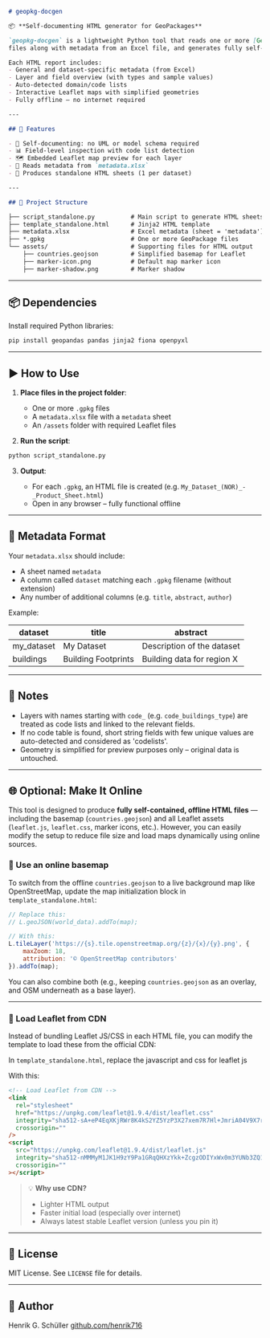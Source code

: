 ````markdown
# geopkg-docgen

📦 **Self-documenting HTML generator for GeoPackages**

`geopkg-docgen` is a lightweight Python tool that reads one or more [GeoPackage (.gpkg)](https://www.geopackage.org/)
files along with metadata from an Excel file, and generates fully self-contained HTML product sheets.

Each HTML report includes:
- General and dataset-specific metadata (from Excel)
- Layer and field overview (with types and sample values)
- Auto-detected domain/code lists
- Interactive Leaflet maps with simplified geometries
- Fully offline – no internet required

---

## 🔧 Features

- 🧠 Self-documenting: no UML or model schema required
- 📊 Field-level inspection with code list detection
- 🗺️ Embedded Leaflet map preview for each layer
- 📁 Reads metadata from `metadata.xlsx`
- 📄 Produces standalone HTML sheets (1 per dataset)

---

## 📁 Project Structure

├── script_standalone.py          # Main script to generate HTML sheets
├── template_standalone.html      # Jinja2 HTML template
├── metadata.xlsx                 # Excel metadata (sheet = 'metadata')
├── *.gpkg                        # One or more GeoPackage files
└── assets/                       # Supporting files for HTML output
    ├── countries.geojson         # Simplified basemap for Leaflet
    ├── marker-icon.png           # Default map marker icon
    ├── marker-shadow.png         # Marker shadow
````

---

## 📦 Dependencies

Install required Python libraries:

```bash
pip install geopandas pandas jinja2 fiona openpyxl
```

---

## ▶️ How to Use

1. **Place files in the project folder**:

   * One or more `.gpkg` files
   * A `metadata.xlsx` file with a `metadata` sheet
   * An `/assets` folder with required Leaflet files

2. **Run the script**:

```bash
python script_standalone.py
```

3. **Output**:

   * For each `.gpkg`, an HTML file is created (e.g. `My_Dataset_(NOR)_-_Product_Sheet.html`)
   * Open in any browser – fully functional offline

---

## 📘 Metadata Format

Your `metadata.xlsx` should include:

* A sheet named `metadata`
* A column called `dataset` matching each `.gpkg` filename (without extension)
* Any number of additional columns (e.g. `title`, `abstract`, `author`)

Example:

| dataset     | title               | abstract                   |
| ----------- | ------------------- | -------------------------- |
| my\_dataset | My Dataset          | Description of the dataset |
| buildings   | Building Footprints | Building data for region X |

---

## 📌 Notes

* Layers with names starting with `code_` (e.g. `code_buildings_type`) are treated as code lists and linked to the relevant fields.
* If no code table is found, short string fields with few unique values are auto-detected and considered as 'codelists'.
* Geometry is simplified for preview purposes only – original data is untouched.

---

## 🌐 Optional: Make It Online

This tool is designed to produce **fully self-contained, offline HTML files** — including the basemap (`countries.geojson`) and all Leaflet assets (`leaflet.js`, `leaflet.css`, marker icons, etc.). However, you can easily modify the setup to reduce file size and load maps dynamically using online sources.

### 🔁 Use an online basemap

To switch from the offline `countries.geojson` to a live background map like OpenStreetMap, update the map initialization block in `template_standalone.html`:

```javascript
// Replace this:
// L.geoJSON(world_data).addTo(map);

// With this:
L.tileLayer('https://{s}.tile.openstreetmap.org/{z}/{x}/{y}.png', {
    maxZoom: 18,
    attribution: '© OpenStreetMap contributors'
}).addTo(map);
```

You can also combine both (e.g., keeping `countries.geojson` as an overlay, and OSM underneath as a base layer).

---

### 📡 Load Leaflet from CDN

Instead of bundling Leaflet JS/CSS in each HTML file, you can modify the template to load these from the official CDN:

In `template_standalone.html`, replace the javascript and css for leaflet js

With this:

```html
<!-- Load Leaflet from CDN -->
<link
  rel="stylesheet"
  href="https://unpkg.com/leaflet@1.9.4/dist/leaflet.css"
  integrity="sha512-sA+eP4EqXKjRWr8K4kS2YZ5YzP3X27xem7R7Hl+JmriA04V9X7r3VYQqx2xAoR0FqIknsWIX3wD+J7XjG0zHEQ=="
  crossorigin=""
/>
<script
  src="https://unpkg.com/leaflet@1.9.4/dist/leaflet.js"
  integrity="sha512-nMMMyM1JK1H9zY9Pa1GRqQHXzYkk+ZcgzODIYxWx0m3YUNb3ZQ1Aq2hrk6o0uJbdN6tYP6llloAI8aT/HdlxNQ=="
  crossorigin=""
></script>
```

> 💡 **Why use CDN?**
>
> * Lighter HTML output
> * Faster initial load (especially over internet)
> * Always latest stable Leaflet version (unless you pin it)

---
## 📄 License

MIT License. See `LICENSE` file for details.

---

## 👤 Author

Henrik G. Schüller
[github.com/henrik716](https://github.com/henrik716)


